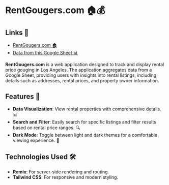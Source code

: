 # RentGougers.com 🏠💰

## Links 🔗

- [RentGougers.com 🏠](https://rentgougers.com)
- [Data from this Google Sheet 📊](https://docs.google.com/spreadsheets/d/1RXWxLqTyWvAuq8A0PgaBuWeEn_G6qTLyTZ8lzfNEaNw/htmlview)

**RentGougers.com** is a web application designed to track and display rental price gouging in Los Angeles. The application aggregates data from a Google Sheet, providing users with insights into rental listings, including details such as addresses, rental prices, and property owner information.

## Features 🌟

- **Data Visualization**: View rental properties with comprehensive details. 📊
- **Search and Filter**: Easily search for specific listings and filter results based on rental price ranges. 🔍
- **Dark Mode**: Toggle between light and dark themes for a comfortable viewing experience. 🌙

## Technologies Used 🛠️

- **Remix**: For server-side rendering and routing.
- **Tailwind CSS**: For responsive and modern styling.
